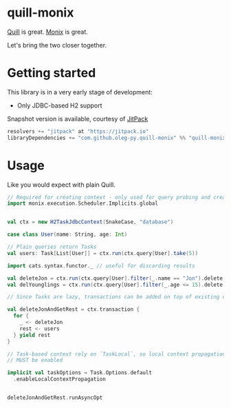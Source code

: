 # quill-monix
[Quill](getquill/quill) is great. [Monix](monix/monix) is great.

Let's bring the two closer together.

# Getting started

This library is in a very early stage of development:

* Only JDBC-based H2 support

Snapshot version is available, courtesy of [JitPack](https://jitpack.io)

```sbt
resolvers += "jitpack" at "https://jitpack.io"
libraryDependencies += "com.github.oleg-py.quill-monix" %% "quill-monix-jdbc" % "cd86cfa728"
```

# Usage
Like you would expect with plain Quill.

```scala
// Required for creating context - only used for query probing and creating a single TaskLocal
import monix.execution.Scheduler.Implicits.global


val ctx = new H2TaskJdbcContext(SnakeCase, "database")

case class User(name: String, age: Int)

// Plain queries return Tasks
val users: Task[List[User]] = ctx.run(ctx.query[User].take(5))

import cats.syntax.functor._ // useful for discarding results

val deleteJon = ctx.run(ctx.query[User].filter(_.name == "Jon").delete.void
val delYounglings = ctx.run(ctx.query[User].filter(_.age <= 15).delete.void

// Since Tasks are lazy, transactions can be added on top of existing ones

val deleteJonAndGetRest = ctx.transaction {
  for {
    _ <- deleteJon
    rest <- users
  } yield rest
}

// Task-based context rely on `TaskLocal`, so local context propagation
// MUST be enabled

implicit val taskOptions = Task.Options.default
  .enableLocalContextPropagation


deleteJonAndGetRest.runAsyncOpt

```
